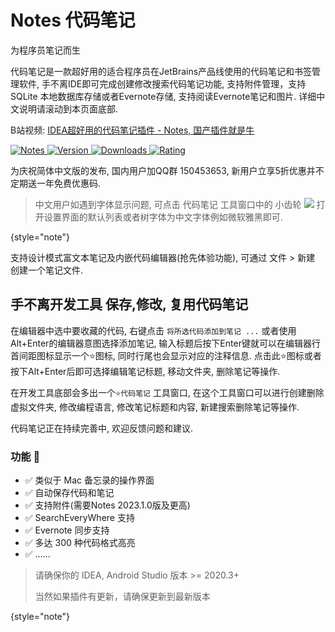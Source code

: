 # Notes 代码笔记

为程序员笔记而生

代码笔记是一款超好用的适合程序员在JetBrains产品线使用的代码笔记和书签管理软件, 手不离IDE即可完成创建修改搜索代码笔记功能, 支持附件管理，支持 SQLite
本地数据库存储或者Evernote存储, 支持阅读Evernote笔记和图片. 详细中文说明请滚动到本页面底部. 

B站视频:
<a href="https://www.bilibili.com/video/BV1YW4y1y7DP">IDEA超好用的代码笔记插件 - Notes,
国产插件就是牛</a>


[![Notes](https://img.shields.io/badge/plugin-Notes-x.svg?logo=IntelliJ%20IDEA)
![Version](https://img.shields.io/jetbrains/plugin/v/17501?logo=IntelliJ%20IDEA) 
![Downloads](https://img.shields.io/jetbrains/plugin/d/17501?color=FE2857) 
![Rating](https://img.shields.io/jetbrains/plugin/r/rating/17501)](https://plugins.jetbrains.com/plugin/17501)

为庆祝简体中文版的发布, 国内用户加QQ群 150453653, 新用户立享5折优惠并不定期送一年免费优惠码.

> 中文用户如遇到字体显示问题, 可点击 代码笔记 工具窗口中的 小齿轮 ![](gearPlain.svg) 打开设置界面的默认列表或者树字体为中文字体例如微软雅黑即可.

{style="note"}

支持设计模式富文本笔记及内嵌代码编辑器(抢先体验功能), 可通过 文件 > 新建 创建一个笔记文件.

## 手不离开发工具 保存,修改, 复用代码笔记
在编辑器中选中要收藏的代码, 右键点击 `将所选代码添加到笔记 ...` 或者使用 Alt+Enter的编辑器意图选择添加笔记, 输入标题后按下Enter键就可以在编辑器行首间距图标显示一个⭐图标, 同时行尾也会显示对应的注释信息. 点击此⭐图标或者按下Alt+Enter后即可选择编辑笔记标题, 移动文件夹, 删除笔记等操作.

在开发工具底部会多出一个`⭐代码笔记` 工具窗口, 在这个工具窗口可以进行创建删除虚拟文件夹, 修改编程语言, 修改笔记标题和内容, 新建搜索删除笔记等操作.

代码笔记正在持续完善中, 欢迎反馈问题和建议.

### 功能 💯

* ✅ 类似于 Mac 备忘录的操作界面
* ✅ 自动保存代码和笔记
* ✅ 支持附件(需要Notes 2023.1.0版及更高)
* ✅ SearchEveryWhere 支持
* ✅ Evernote 同步支持
* ✅ 多达 300 种代码格式高亮
* ✅ ......

> 请确保你的 IDEA, Android Studio 版本 >= 2020.3+
> 
> 当然如果插件有更新，请确保更新到最新版本

{style="note"}


[plugin]: https://plugins.jetbrains.com/plugin/17501
[plugin-img]: https://img.shields.io/badge/plugin-Notes-x.svg?logo=IntelliJ%20IDEA